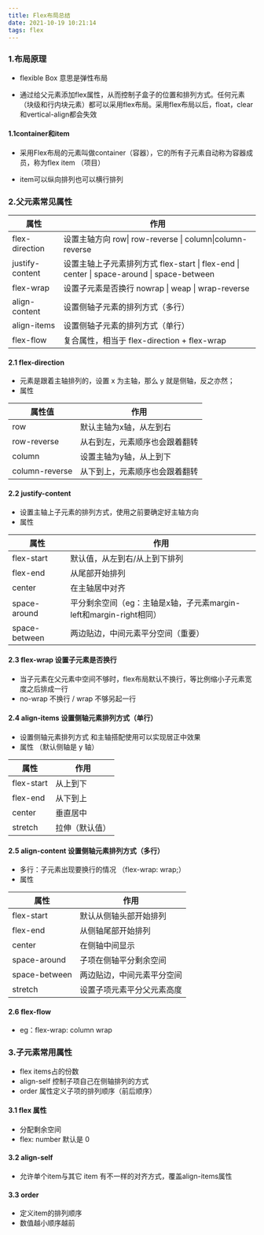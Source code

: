 ```yaml
---
title: Flex布局总结
date: 2021-10-19 10:21:14
tags: flex
---
```


### 1.布局原理

<!-- more -->

- flexible Box 意思是弹性布局

- 通过给父元素添加flex属性，从而控制子盒子的位置和排列方式。任何元素（块级和行内块元素）都可以采用flex布局。采用flex布局以后，float，clear和vertical-align都会失效

#### 1.1container和item

- 采用Flex布局的元素叫做container（容器），它的所有子元素自动称为容器成员，称为flex item （项目）

- item可以纵向排列也可以横行排列

  

### 2.父元素常见属性

| 属性            | 作用                                                         |
| --------------- | ------------------------------------------------------------ |
| flex-direction  | 设置主轴方向 row\| row-reverse \| column\|column-reverse     |
| justify-content | 设置主轴上子元素排列方式  flex-start \| flex-end \| center \| space-around \| space-between |
| flex-wrap       | 设置子元素是否换行  nowrap \| weap \| wrap-reverse           |
| align-content   | 设置侧轴子元素的排列方式（多行）                             |
| align-items     | 设置侧轴子元素的排列方式（单行）                             |
| flex-flow       | 复合属性，相当于 flex-direction + flex-wrap                  |

#### 2.1 flex-direction

- 元素是跟着主轴排列的，设置 x 为主轴，那么 y 就是侧轴，反之亦然；
- 属性

| 属性值         | 作用                           |
| -------------- | ------------------------------ |
| row            | 默认主轴为x轴，从左到右        |
| row-reverse    | 从右到左，元素顺序也会跟着翻转 |
| column         | 设置主轴为y轴，从上到下        |
| column-reverse | 从下到上，元素顺序也会跟着翻转 |

#### 2.2 justify-content

- 设置主轴上子元素的排列方式，使用之前要确定好主轴方向
- 属性

| 属性          | 作用                                                         |
| ------------- | ------------------------------------------------------------ |
| flex-start    | 默认值，从左到右/从上到下排列                                |
| flex-end      | 从尾部开始排列                                               |
| center        | 在主轴居中对齐                                               |
| space-around  | 平分剩余空间（eg：主轴是x轴，子元素margin-left和margin-right相同） |
| space-between | 两边贴边，中间元素平分空间（重要）                           |

#### 2.3 flex-wrap 设置子元素是否换行

- 当子元素在父元素中空间不够时，flex布局默认不换行，等比例缩小子元素宽度之后排成一行
- no-wrap 不换行 /   wrap 不够另起一行

#### 2.4  align-items 设置侧轴元素排列方式（单行）

- 设置侧轴元素排列方式 和主轴搭配使用可以实现居正中效果
- 属性  （默认侧轴是 y 轴）

| 属性       | 作用           |
| ---------- | -------------- |
| flex-start | 从上到下       |
| flex-end   | 从下到上       |
| center     | 垂直居中       |
| stretch    | 拉伸（默认值） |

#### 2.5 align-content 设置侧轴元素排列方式（多行）

- 多行：子元素出现要换行的情况 （flex-wrap: wrap;）
- 属性

| 属性          | 作用                       |
| ------------- | -------------------------- |
| flex-start    | 默认从侧轴头部开始排列     |
| flex-end      | 从侧轴尾部开始排列         |
| center        | 在侧轴中间显示             |
| space-around  | 子项在侧轴平分剩余空间     |
| space-between | 两边贴边，中间元素平分空间 |
| stretch       | 设置子项元素平分父元素高度 |

#### 2.6 flex-flow

- eg：flex-wrap: column wrap

### 3.子元素常用属性

- flex items占的份数
- align-self 控制子项自己在侧轴排列的方式
- order 属性定义子项的排列顺序（前后顺序）

#### 3.1 flex 属性

- 分配剩余空间
- flex: number 默认是 0

#### 3.2 align-self 

- 允许单个item与其它 item 有不一样的对齐方式，覆盖align-items属性

#### 3.3 order 

- 定义item的排列顺序
- 数值越小顺序越前